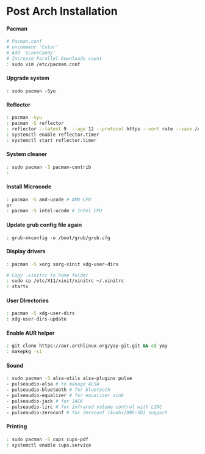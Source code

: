 # Post Arch Installation

#### Pacman
```sh
# Pacman.conf
# uncomment 'Color'
# Add 'ILoveCandy'
# Increase Parallel Downloads count
: sudo vim /etc/pacman.conf
```

#### Upgrade system
`: sudo pacman -Syu`

#### Reflector
```sh
: pacman -Syu
: pacman -S reflector
: reflector --latest 9  --age 12 --protocol https --sort rate --save /etc/pacman.d/mirrorlist
: systemctl enable reflector.timer
: systemctl start reflector.timer
```

#### System cleaner
```sh
: sudo pacman -S pacman-contrib
: 
```

#### Install Microcode
```sh
: pacman -S amd-ucode # AMD CPU
or
: pacman -S intel-ucode # Intel CPU
```

#### Update grub config file again
`: grub-mkconfig -o /boot/grub/grub.cfg`

#### Display drivers
```sh
: pacman -S xorg xorg-xinit xdg-user-dirs

# Copy .xinitrc to home folder
: sudo cp /etc/X11/xinit/xinitrc ~/.xinitrc
: startx
```

#### User DIrectories
```sh
: pacman -S xdg-user-dirs
: xdg-user-dirs-update
```

#### Enable AUR helper
```sh
: git clone https://aur.archlinux.org/yay-git.git && cd yay
: makepkg -si
```

#### Sound
```sh
: sudo pacman -S alsa-utils alsa-plugins pulse
- pulseaudio-alsa # to manage ALSA
- pulseaudio-bluetooth # for bluetooth
- pulseaudio-equalizer # for equalizer sink
- pulseaudio-jack # for JACK
- pulseaudio-lirc # for infrared volume control with LIRC
- pulseaudio-zeroconf # for Zeroconf (Avahi/DNS-SD) support
```

#### Printing
```sh
: sudo pacman -S cups cups-pdf
: systemctl enable cups.service
```